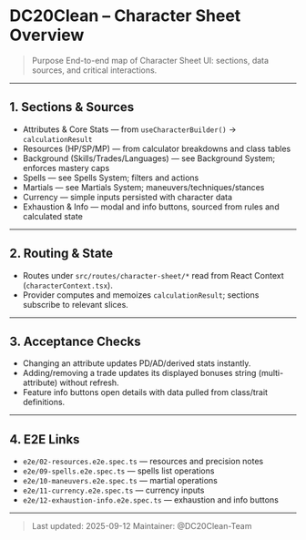  # DC20Clean – Character Sheet Overview

 > Purpose
 > End-to-end map of Character Sheet UI: sections, data sources, and critical interactions.

 ---

 ## 1. Sections & Sources

 - Attributes & Core Stats — from `useCharacterBuilder()` → `calculationResult`
 - Resources (HP/SP/MP) — from calculator breakdowns and class tables
 - Background (Skills/Trades/Languages) — see Background System; enforces mastery caps
 - Spells — see Spells System; filters and actions
 - Martials — see Martials System; maneuvers/techniques/stances
 - Currency — simple inputs persisted with character data
 - Exhaustion & Info — modal and info buttons, sourced from rules and calculated state

 ---

 ## 2. Routing & State

 - Routes under `src/routes/character-sheet/*` read from React Context (`characterContext.tsx`).
 - Provider computes and memoizes `calculationResult`; sections subscribe to relevant slices.

 ---

 ## 3. Acceptance Checks

 - Changing an attribute updates PD/AD/derived stats instantly.
 - Adding/removing a trade updates its displayed bonuses string (multi-attribute) without refresh.
 - Feature info buttons open details with data pulled from class/trait definitions.

 ---

 ## 4. E2E Links

 - `e2e/02-resources.e2e.spec.ts` — resources and precision notes
 - `e2e/09-spells.e2e.spec.ts` — spells list operations
 - `e2e/10-maneuvers.e2e.spec.ts` — martial operations
 - `e2e/11-currency.e2e.spec.ts` — currency inputs
 - `e2e/12-exhaustion-info.e2e.spec.ts` — exhaustion and info buttons

 ---

 > Last updated: 2025-09-12
 > Maintainer: @DC20Clean-Team


